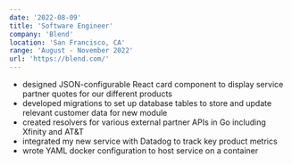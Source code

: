 ```yaml
---
date: '2022-08-09'
title: 'Software Engineer'
company: 'Blend'
location: 'San Francisco, CA'
range: 'August - November 2022'
url: 'https://blend.com/'
---
```


- designed JSON-configurable React card component to display service partner quotes for our different products
- developed migrations to set up database tables to store and update relevant customer data for new module
- created resolvers for various external partner APIs in Go including Xfinity and AT&T
- integrated my new service with Datadog to track key product metrics
- wrote YAML docker configuration to host service on a container
